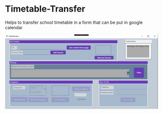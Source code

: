 # Timetable-Transfer
Helps to transfer school timetable in a form that can be put in google calendar

![Screenshot of app window](screenshot.PNG)
